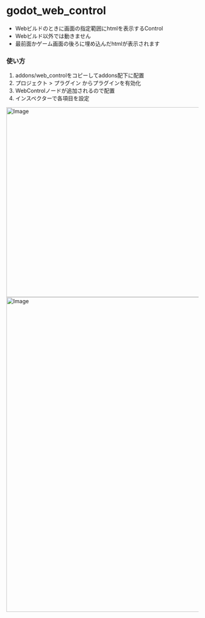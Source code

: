 # godot_web_control
 - Webビルドのときに画面の指定範囲にhtmlを表示するControl
 - Webビルド以外では動きません
 - 最前面かゲーム画面の後ろに埋め込んだhtmlが表示されます

### 使い方
1. addons/web_controlをコピーしてaddons配下に配置
2. プロジェクト > プラグイン からプラグインを有効化
3. WebControlノードが追加されるので配置
4. インスペクターで各項目を設定

<img width="706" height="497" alt="Image" src="https://github.com/user-attachments/assets/031f9104-1476-41a6-af19-6163000546a5" />
<img width="1916" height="824" alt="Image" src="https://github.com/user-attachments/assets/fe729fc9-5fba-479b-aa45-6a3dc0fae07b" />